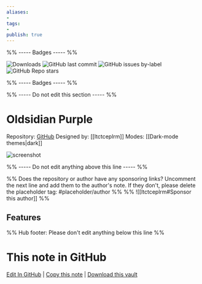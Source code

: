 ```yaml
---
aliases:
- 
tags: 
- 
publish: true
---
```


%% ----- Badges ----- %%

![Downloads](https://img.shields.io/badge/downloads-2040-573E7A?style=for-the-badge&logo=)
![GitHub last commit](https://img.shields.io/github/last-commit/ltctceplrm/oldsidian-purple?color=573E7A&label=last%20update&logo=github&style=for-the-badge)
![GitHub issues by-label](https://img.shields.io/github/issues/ltctceplrm/oldsidian-purple/help%20wanted?color=573E7A&logo=github&style=for-the-badge) 
![GitHub Repo stars](https://img.shields.io/github/stars/ltctceplrm/oldsidian-purple?color=573E7A&logo=github&style=for-the-badge)

%% ----- Badges ----- %%

%% ----- Do not edit this section ----- %%

# Oldsidian Purple

Repository: [GitHub](https://github.com/ltctceplrm/oldsidian-purple)
Designed by: [[ltctceplrm]]
Modes: [[Dark-mode themes|dark]]



![screenshot](https://github.com/ltctceplrm/oldsidian-purple/raw/HEAD/cover.png)

%% ----- Do not edit anything above this line ----- %% 

%% Does the repository or author have any sponsoring links? Uncomment the next line and add them to the author's note. If they don't, please delete the placeholder tag: #placeholder/author %%
%% ![[ltctceplrm#Sponsor this author]] %%


## Features



%% Hub footer: Please don't edit anything below this line %%

# This note in GitHub

<span class="git-footer">[Edit In GitHub](https://github.dev/obsidian-community/obsidian-hub/blob/main/02%20-%20Community%20Expansions/02.05%20All%20Community%20Expansions/Themes/Oldsidian%20Purple.md "git-hub-edit-note") | [Copy this note](https://raw.githubusercontent.com/obsidian-community/obsidian-hub/main/02%20-%20Community%20Expansions/02.05%20All%20Community%20Expansions/Themes/Oldsidian%20Purple.md "git-hub-copy-note") | [Download this vault](https://github.com/obsidian-community/obsidian-hub/archive/refs/heads/main.zip "git-hub-download-vault") </span>
